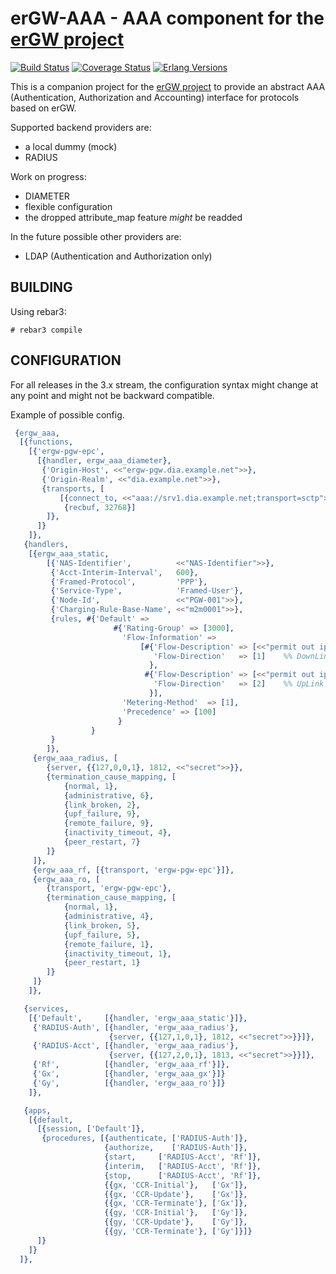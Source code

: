 erGW-AAA - AAA component for the [erGW project][1]
==================================================
[![Build Status][travis badge]][travis]
[![Coverage Status][coveralls badge]][coveralls]
[![Erlang Versions][erlang version badge]][travis]

This is a companion project for the [erGW project][1] to provide an abstract
AAA (Authentication, Authorization and Accounting) interface for protocols
based on erGW.

Supported backend providers are:

* a local dummy (mock)
* RADIUS

Work on progress:

* DIAMETER
* flexible configuration
* the dropped attribute_map feature *might* be readded

In the future possible other providers are:

* LDAP (Authentication and Authorization only)

BUILDING
--------

Using rebar3:

    # rebar3 compile

CONFIGURATION
-------------

For all releases in the 3.x stream, the configuration syntax might change at
any point and might not be backward compatible.

Example of possible config.

```erlang
 {ergw_aaa,
  [{functions,
    [{'ergw-pgw-epc',
      [{handler, ergw_aaa_diameter},
       {'Origin-Host', <<"ergw-pgw.dia.example.net">>},
       {'Origin-Realm', <<"dia.example.net">>},
       {transports, [
           [{connect_to, <<"aaa://srv1.dia.example.net;transport=sctp">>},
            {recbuf, 32768}]
        ]},
      ]}
    ]},
   {handlers,
    [{ergw_aaa_static,
        [{'NAS-Identifier',          <<"NAS-Identifier">>},
         {'Acct-Interim-Interval',   600},
         {'Framed-Protocol',         'PPP'},
         {'Service-Type',            'Framed-User'},
         {'Node-Id',                 <<"PGW-001">>},
         {'Charging-Rule-Base-Name', <<"m2m0001">>},
         {rules, #{'Default' =>
                       #{'Rating-Group' => [3000],
                         'Flow-Information' =>
                             [#{'Flow-Description' => [<<"permit out ip from any to assigned">>],
                                'Flow-Direction'   => [1]    %% DownLink
                               },
                              #{'Flow-Description' => [<<"permit out ip from any to assigned">>],
                                'Flow-Direction'   => [2]    %% UpLink
                               }],
                         'Metering-Method'  => [1],
                         'Precedence' => [100]
                        }
                  }
         }
        ]},
     {ergw_aaa_radius, [
        {server, {{127,0,0,1}, 1812, <<"secret">>}},
        {termination_cause_mapping, [
            {normal, 1},
            {administrative, 6},
            {link_broken, 2},
            {upf_failure, 9},
            {remote_failure, 9},
            {inactivity_timeout, 4},
            {peer_restart, 7}
        ]}
     ]},
     {ergw_aaa_rf, [{transport, 'ergw-pgw-epc'}]},
     {ergw_aaa_ro, [
        {transport, 'ergw-pgw-epc'},
        {termination_cause_mapping, [
            {normal, 1},           
            {administrative, 4}, 
            {link_broken, 5},      
            {upf_failure, 5},      
            {remote_failure, 1},   
            {inactivity_timeout, 1},  
            {peer_restart, 1} 
        ]}
     ]}
    ]},

   {services,
    [{'Default',     [{handler, 'ergw_aaa_static'}]},
     {'RADIUS-Auth', [{handler, 'ergw_aaa_radius'},
	                  {server, {{127,1,0,1}, 1812, <<"secret">>}}]},
     {'RADIUS-Acct', [{handler, 'ergw_aaa_radius'},
	                  {server, {{127,2,0,1}, 1813, <<"secret">>}}]},
     {'Rf',          [{handler, 'ergw_aaa_rf'}]},
     {'Gx',          [{handler, 'ergw_aaa_gx'}]}
     {'Gy',          [{handler, 'ergw_aaa_ro'}]}
    ]},

   {apps,
    [{default,
      [{session, ['Default']},
       {procedures, [{authenticate, ['RADIUS-Auth']},
                     {authorize,    ['RADIUS-Auth']},
                     {start,     ['RADIUS-Acct', 'Rf']},
                     {interim,   ['RADIUS-Acct', 'Rf']},
                     {stop,      ['RADIUS-Acct', 'Rf']},
                     {{gx, 'CCR-Initial'},   ['Gx']},
                     {{gx, 'CCR-Update'},    ['Gx']},
                     {{gx, 'CCR-Terminate'}, ['Gx']},
                     {{gy, 'CCR-Initial'},   ['Gy']},
                     {{gy, 'CCR-Update'},    ['Gy']},
                     {{gy, 'CCR-Terminate'}, ['Gy']}]}
      ]}
    ]}
  ]},
```

[1]: https://github.com/travelping/ergw

<!-- Badges -->
[travis]: https://travis-ci.com/travelping/ergw_aaa
[travis badge]: https://img.shields.io/travis/com/travelping/ergw_aaa/master.svg?style=flat-square
[coveralls]: https://coveralls.io/github/travelping/ergw_aaa
[coveralls badge]: https://img.shields.io/coveralls/travelping/ergw_aaa/master.svg?style=flat-square
[erlang version badge]: https://img.shields.io/badge/erlang-R20.3%20to%2021.2-blue.svg?style=flat-square
